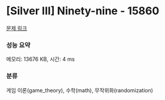 # [Silver III] Ninety-nine - 15860 

[문제 링크](https://www.acmicpc.net/problem/15860) 

### 성능 요약

메모리: 13676 KB, 시간: 4 ms

### 분류

게임 이론(game_theory), 수학(math), 무작위화(randomization)

